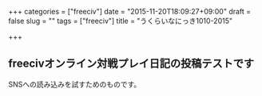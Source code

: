 +++
categories = ["freeciv"]
date = "2015-11-20T18:09:27+09:00"
draft = false
slug = ""
tags = ["freeciv"]
title = "うくらいなにっき1010-2015"

+++

## freecivオンライン対戦プレイ日記の投稿テストです

SNSへの読み込みを試すためのものです。


